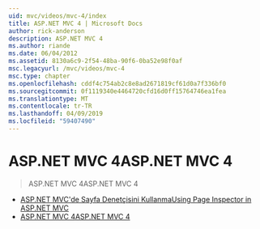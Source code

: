 ```yaml
---
uid: mvc/videos/mvc-4/index
title: ASP.NET MVC 4 | Microsoft Docs
author: rick-anderson
description: ASP.NET MVC 4
ms.author: riande
ms.date: 06/04/2012
ms.assetid: 8130a6c9-2f54-48ba-90f6-0ba52e98f0af
msc.legacyurl: /mvc/videos/mvc-4
msc.type: chapter
ms.openlocfilehash: cddf4c754ab2c8e8ad2671819cf61d0a7f336bf0
ms.sourcegitcommit: 0f1119340e4464720cfd16d0ff15764746ea1fea
ms.translationtype: MT
ms.contentlocale: tr-TR
ms.lasthandoff: 04/09/2019
ms.locfileid: "59407490"
---
```

# <a name="aspnet-mvc-4"></a><span data-ttu-id="db7b2-103">ASP.NET MVC 4</span><span class="sxs-lookup"><span data-stu-id="db7b2-103">ASP.NET MVC 4</span></span>

> <span data-ttu-id="db7b2-104">ASP.NET MVC 4</span><span class="sxs-lookup"><span data-stu-id="db7b2-104">ASP.NET MVC 4</span></span>


- [<span data-ttu-id="db7b2-105">ASP.NET MVC'de Sayfa Denetçisini Kullanma</span><span class="sxs-lookup"><span data-stu-id="db7b2-105">Using Page Inspector in ASP.NET MVC</span></span>](using-page-inspector-in-aspnet-mvc.md)
- [<span data-ttu-id="db7b2-106">ASP.NET MVC 4</span><span class="sxs-lookup"><span data-stu-id="db7b2-106">ASP.NET MVC 4</span></span>](aspnet-mvc-4.md)
